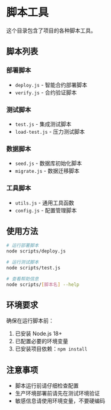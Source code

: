 # 脚本工具

这个目录包含了项目的各种脚本工具。

## 脚本列表

### 部署脚本
- `deploy.js` - 智能合约部署脚本
- `verify.js` - 合约验证脚本

### 测试脚本
- `test.js` - 集成测试脚本
- `load-test.js` - 压力测试脚本

### 数据脚本
- `seed.js` - 数据库初始化脚本
- `migrate.js` - 数据迁移脚本

### 工具脚本
- `utils.js` - 通用工具函数
- `config.js` - 配置管理脚本

## 使用方法

```bash
# 运行部署脚本
node scripts/deploy.js

# 运行测试脚本
node scripts/test.js

# 查看帮助信息
node scripts/[脚本名] --help
```

## 环境要求

确保在运行脚本前：

1. 已安装 Node.js 18+
2. 已配置必要的环境变量
3. 已安装项目依赖：`npm install`

## 注意事项

- 脚本运行前请仔细检查配置
- 生产环境部署前请先在测试环境验证
- 敏感信息请使用环境变量，不要硬编码
